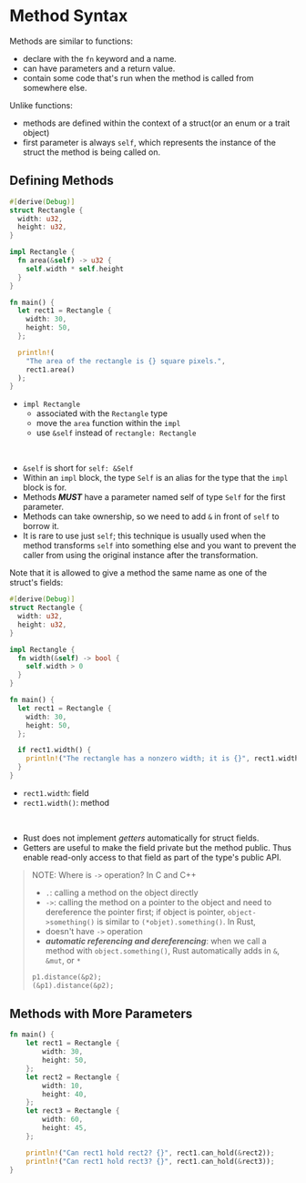# Method Syntax
Methods are similar to functions:
  - declare with the `fn` keyword and a name.
  - can have parameters and a return value.
  - contain some code that's run when the method is called from somewhere else.

Unlike functions:
  - methods are defined within the context of a struct(or an enum or a trait object)
  - first parameter is always `self`, which represents the instance of the struct the method is being called on.

## Defining Methods
```rust
#[derive(Debug)]
struct Rectangle {
  width: u32,
  height: u32,
}

impl Rectangle {
  fn area(&self) -> u32 {
    self.width * self.height
  }
}

fn main() {
  let rect1 = Rectangle {
    width: 30,
    height: 50,
  };

  println!(
    "The area of the rectangle is {} square pixels.",
    rect1.area()
  );
}
```
- `impl Rectangle`
  - associated with the `Rectangle` type
  - move the `area` function within the `impl`
  - use `&self` instead of `rectangle: Rectangle` 

<br>

- `&self` is short for `self: &Self`
- Within an `impl` block, the type `Self` is an alias for the type that the `impl` block is for.
- Methods ***MUST*** have a parameter named self of type `Self` for the first parameter.
- Methods can take ownership, so we need to add `&` in front of `self` to borrow it.
- It is rare to use just `self`; this technique is usually used when the method transforms `self` into something else and you want to prevent the caller from using the original instance after the transformation.

Note that it is allowed to give a method the same name as one of the struct's fields:
```rust
#[derive(Debug)]
struct Rectangle {
  width: u32,
  height: u32,
}

impl Rectangle {
  fn width(&self) -> bool {
    self.width > 0
  }
}

fn main() {
  let rect1 = Rectangle {
    width: 30,
    height: 50,
  };

  if rect1.width() {
    println!("The rectangle has a nonzero width; it is {}", rect1.width);
  }
}
```
- `rect1.width`: field
- `rect1.width()`: method

<br>

- Rust does not implement *getters* automatically for struct fields.
- Getters are useful to make the field private but the method public. Thus enable read-only access to that field as part of the type's public API.

> NOTE: Where is `->` operation?
> In C and C++
> - `.`: calling a method on the object directly
> - `->`: calling the method on a pointer to the object and need to dereference the pointer first; if object is pointer, `object->something()` is similar to `(*objet).something()`.
> In Rust,
> - doesn't have `->` operation
> - ***automatic referencing and dereferencing***: when we call a method with `object.something()`, Rust automatically adds in `&`, `&mut`, or `*`
> ```rust
> p1.distance(&p2);
> (&p1).distance(&p2);
> ```

## Methods with More Parameters
```rust
fn main() {
    let rect1 = Rectangle {
        width: 30,
        height: 50,
    };
    let rect2 = Rectangle {
        width: 10,
        height: 40,
    };
    let rect3 = Rectangle {
        width: 60,
        height: 45,
    };

    println!("Can rect1 hold rect2? {}", rect1.can_hold(&rect2));
    println!("Can rect1 hold rect3? {}", rect1.can_hold(&rect3));
}
```